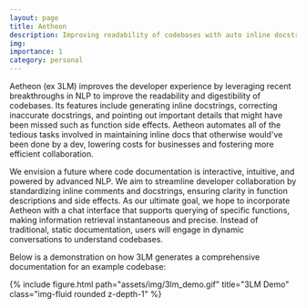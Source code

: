 ```yaml
---
layout: page
title: Aetheon
description: Improving readability of codebases with auto inline docstring generation
img: 
importance: 1
category: personal
---
```


Aetheon (ex 3LM) improves the developer experience by leveraging recent breakthroughs in NLP to improve the readability and digestibility of codebases. Its features include generating inline docstrings, correcting inaccurate docstrings, and pointing out important details that might have been missed such as function side effects. Aetheon automates all of the tedious tasks involved in maintaining inline docs that otherwise would've been done by a dev, lowering costs for businesses and fostering more efficient collaboration.

We envision a future where code documentation is interactive, intuitive, and powered by advanced NLP. We aim to streamline developer collaboration by standardizing inline comments and docstrings, ensuring clarity in function descriptions and side effects. As our ultimate goal, we hope to incorporate Aetheon with a chat interface that supports querying of specific functions, making information retrieval instantaneous and precise. Instead of traditional, static documentation, users will engage in dynamic conversations to understand codebases.

Below is a demonstration on how 3LM generates a comprehensive documentation for an example codebase:

<div class="row">
    <div class="col-sm mt-3 mt-md-0">
        {% include figure.html path="assets/img/3lm_demo.gif" title="3LM Demo" class="img-fluid rounded z-depth-1" %}
    </div>
</div>